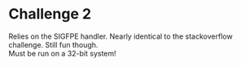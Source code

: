 Challenge 2
===========
Relies on the SIGFPE handler. Nearly identical to the stackoverflow challenge. Still fun though. <br>
Must be run on a 32-bit system!

